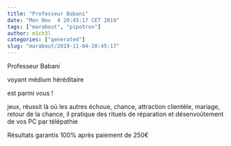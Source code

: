 ```yaml
---
title: "Professeur Babani"
date: "Mon Nov  4 20:45:17 CET 2019"
tags: ["marabout", "pipotron"]
author: m1ch3l
categories: ["generated"]
slug: "marabout/2019-11-04-20:45:17"
---
```


Professeur Babani

voyant médium héréditaire

est parmi vous !

jeux, réussit là où les autres échoue, chance, attraction clientèle, mariage, retour de la chance, il pratique des rituels de réparation et désenvoûtement de vos PC par télépathie

Résultats garantis 100% après paiement de 250€
